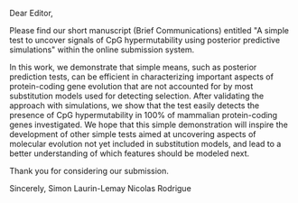Dear Editor,

Please find our short manuscript (Brief Communications) entitled "A simple test to uncover signals of CpG hypermutability using posterior predictive simulations" within the online submission system.

In this work, we demonstrate that simple means, such as posterior prediction tests, can be efficient in characterizing important aspects of protein-coding gene evolution that are not accounted for by most substitution models used for detecting selection.  After validating the approach with simulations, we show that the test easily detects the presence of CpG hypermutability in 100% of mammalian protein-coding genes investigated.  We hope that this simple demonstration will inspire the development of other simple tests aimed at uncovering aspects of molecular evolution not yet included in substitution models, and lead to a better understanding of which features should be modeled next.

Thank you for considering our submission.

Sincerely,
Simon Laurin-Lemay
Nicolas Rodrigue
